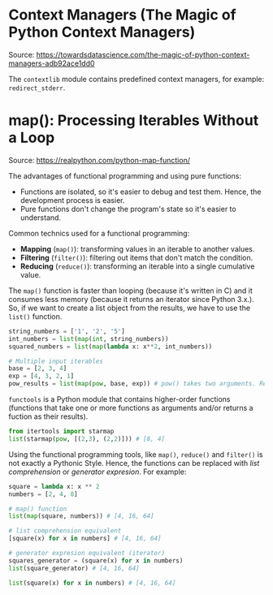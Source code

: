 # Context Managers (The Magic of Python Context Managers)

Source: https://towardsdatascience.com/the-magic-of-python-context-managers-adb92ace1dd0

The `contextlib` module contains predefined context managers, for example: `redirect_stderr`.

# map(): Processing Iterables Without a Loop

Source: https://realpython.com/python-map-function/

The advantages of functional programming and using pure functions:
* Functions are isolated, so it's easier to debug and test them. Hence, the development process is easier.
* Pure functions don't change the program's state so it's easier to understand.

Common technics used for a functional programming:
* **Mapping** (`map()`): transforming values in an iterable to another values.
* **Filtering** (`filter()`): filtering out items that don't match the condition.
* **Reducing** (`reduce()`): transforming an iterable into a single cumulative value.

The `map()` function is faster than looping (because it's written in C) and it consumes less memory (because 
it returns an iterator since Python 3.x.). So, if we want to create a list object from the results, we have to
use the `list()` function. 

```python
string_numbers = ['1', '2', '5']
int_numbers = list(map(int, string_numbers))
squared_numbers = list(map(lambda x: x**2, int_numbers))

# Multiple input iterables
base = [2, 3, 4]
exp = [4, 3, 2, 1]
pow_results = list(map(pow, base, exp)) # pow() takes two arguments. Result: [16, 27, 16]
```

`functools` is a Python module that contains higher-order functions (functions that take one or more functions as arguments
and/or returns a fuction as their results).

```python
from itertools import starmap
list(starmap(pow, [(2,3), (2,2)])) # [8, 4]
```

Using the functional programming tools, like `map()`, `reduce()` and `filter()` is not exactly a Pythonic Style.
Hence, the functions can be replaced with *list comprehension* or *generator expresion*. For example:

```python
square = lambda x: x ** 2
numbers = [2, 4, 8]

# map() function
list(map(square, numbers)) # [4, 16, 64]

# list comprehension equivalent
[square(x) for x in numbers] # [4, 16, 64]

# generator expresion equivalent (iterator)
squares_generator = (square(x) for x in numbers)
list(square_generator) # [4, 16, 64]

list(square(x) for x in numbers) # [4, 16, 64]
```

